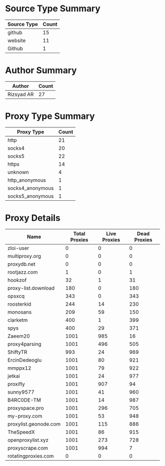 # Source Type Summary

| Source Type | Count |
|-------------|-------|
| github | 15 |
| website | 11 |
| Github | 1 |


# Author Summary

| Author | Count |
|--------|-------|
| Rizsyad AR | 27 |


# Proxy Type Summary

| Proxy Type | Count |
|------------|-------|
| http | 21 |
| socks4 | 20 |
| socks5 | 22 |
| https | 14 |
| unknown | 4 |
| http_anonymous | 1 |
| socks4_anonymous | 1 |
| socks5_anonymous | 1 |


# Proxy Details

| Name | Total Proxies | Live Proxies | Dead Proxies |
|------|---------------|--------------|---------------|
| zloi-user | 0 | 0 | 0 |
| multiproxy.org | 0 | 0 | 0 |
| proxydb.net | 0 | 0 | 0 |
| rootjazz.com | 1 | 0 | 1 |
| hookzof | 32 | 1 | 31 |
| proxy-list.download | 180 | 0 | 180 |
| opsxcq | 343 | 0 | 343 |
| roosterkid | 244 | 14 | 230 |
| monosans | 209 | 59 | 150 |
| clarketm | 400 | 1 | 399 |
| spys | 400 | 29 | 371 |
| Zaeem20 | 1001 | 985 | 16 |
| proxy4parsing | 1001 | 496 | 505 |
| ShiftyTR | 993 | 24 | 969 |
| ErcinDedeoglu | 1001 | 80 | 921 |
| mmppx12 | 1001 | 79 | 922 |
| jetkai | 1001 | 24 | 977 |
| proxifly | 1001 | 907 | 94 |
| sunny9577 | 1001 | 41 | 960 |
| B4RC0DE-TM | 1001 | 14 | 987 |
| proxyspace.pro | 1001 | 296 | 705 |
| my-proxy.com | 1001 | 53 | 948 |
| proxylist.geonode.com | 1001 | 115 | 886 |
| TheSpeedX | 1001 | 86 | 915 |
| openproxylist.xyz | 1001 | 273 | 728 |
| proxyscrape.com | 1001 | 994 | 7 |
| rotatingproxies.com | 0 | 0 | 0 |
